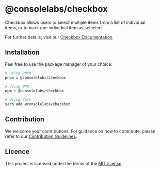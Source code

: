 # @consolelabs/checkbox

Checkbox allows users to select multiple items from a list of individual items,
or to mark one individual item as selected.

For further details, visit our
[Checkbox Documentation](https://web-design-system-consolelabs.vercel.app/?path=/docs/ui-checkbox--docs).

## Installation

Feel free to use the package manager of your choice:

```sh
# Using PNPM
pnpm i @consolelabs/checkbox

# Using NPM
npm i @consolelabs/checkbox

# Using Yarn
yarn add @consolelabs/checkbox
```

## Contribution

We welcome your contributions! For guidance on how to contribute, please refer
to our [Contribution Guidelines](/CONTRIBUTING.md).

## Licence

This project is licensed under the terms of the
[MIT license](https://choosealicense.com/licenses/mit/).
